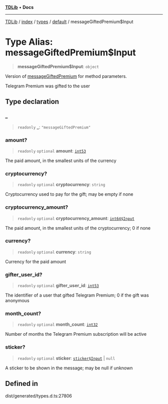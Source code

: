 [**TDLib**](../../../../../../README.md) • **Docs**

***

[TDLib](../../../../../../modules.md) / [index](../../../../../README.md) / [types](../../../README.md) / [default](../README.md) / messageGiftedPremium$Input

# Type Alias: messageGiftedPremium$Input

> **messageGiftedPremium$Input**: `object`

Version of [messageGiftedPremium](messageGiftedPremium.md) for method parameters.

Telegram Premium was gifted to the user

## Type declaration

### \_

> `readonly` **\_**: `"messageGiftedPremium"`

### amount?

> `readonly` `optional` **amount**: [`int53`](int53-1.md)

The paid amount, in the smallest units of the currency

### cryptocurrency?

> `readonly` `optional` **cryptocurrency**: `string`

Cryptocurrency used to pay for the gift; may be empty if none

### cryptocurrency\_amount?

> `readonly` `optional` **cryptocurrency\_amount**: [`int64$Input`](int64$Input-1.md)

The paid amount, in the smallest units of the cryptocurrency; 0 if none

### currency?

> `readonly` `optional` **currency**: `string`

Currency for the paid amount

### gifter\_user\_id?

> `readonly` `optional` **gifter\_user\_id**: [`int53`](int53-1.md)

The identifier of a user that gifted Telegram Premium; 0 if the gift was anonymous

### month\_count?

> `readonly` `optional` **month\_count**: [`int32`](int32-1.md)

Number of months the Telegram Premium subscription will be active

### sticker?

> `readonly` `optional` **sticker**: [`sticker$Input`](sticker$Input-1.md) \| `null`

A sticker to be shown in the message; may be null if unknown

## Defined in

dist/generated/types.d.ts:27806
